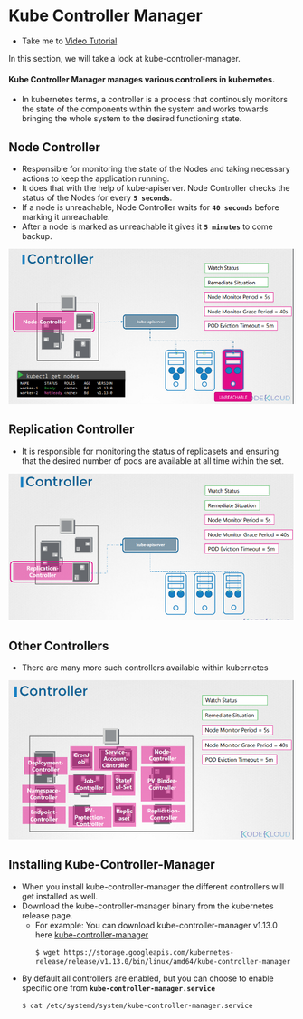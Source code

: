 # Kube Controller Manager

  - Take me to [Video Tutorial](https://kodekloud.com/courses/539883/lectures/9808161)
  
In this section, we will take a look at kube-controller-manager.

#### Kube Controller Manager manages various controllers in kubernetes.
- In kubernetes terms, a controller is a process that continously monitors the state of the components within the system and works towards bringing the whole system to the desired functioning state.

## Node Controller
   - Responsible for monitoring the state of the Nodes and taking necessary actions to keep the application running. 
   - It does that with the help of kube-apiserver. Node Controller checks the status of the Nodes for every **`5 seconds`**. 
   - If a node is unreachable, Node Controller waits for **`40 seconds`** before marking it unreachable. 
   - After a node is marked as unreachable it gives it **`5 minutes`** to come backup.
  
   ![node-controller](../../images/node-controller.PNG)
   
## Replication Controller
   - It is responsible for monitoring the status of replicasets and ensuring that the desired number of pods are available at all time within the set.
   
   ![replication-controller](../../images/replication-controller.PNG)
   
## Other Controllers
   - There are many more such controllers available within kubernetes
     
   ![other-controllers](../../images/other-controllers.PNG)
   
   
  ## Installing Kube-Controller-Manager
  - When you install kube-controller-manager the different controllers will get installed as well.
  - Download the kube-controller-manager binary from the kubernetes release page.
    - For example: You can download kube-controller-manager v1.13.0 here [kube-controller-manager](https://storage.googleapis.com/kubernetes-release/release/v1.13.0/bin/linux/amd64/kube-controller-manager)
      ```
      $ wget https://storage.googleapis.com/kubernetes-release/release/v1.13.0/bin/linux/amd64/kube-controller-manager
      ```
  - By default all controllers are enabled, but you can choose to enable specific one from **`kube-controller-manager.service`**
    ```
    $ cat /etc/systemd/system/kube-controller-manager.service
    ```
    
    
   
     

